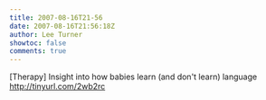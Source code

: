 ```yaml
---
title: 2007-08-16T21-56
date: 2007-08-16T21:56:18Z
author: Lee Turner
showtoc: false
comments: true
---
```


[Therapy] Insight into how babies learn (and don't learn) language http://tinyurl.com/2wb2rc

